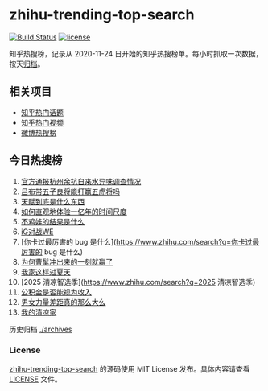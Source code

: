 # zhihu-trending-top-search

[![Build Status](https://github.com/justjavac/zhihu-trending-top-search/workflows/ci/badge.svg?branch=main)](https://github.com/justjavac/zhihu-trending-top-search/actions)
[![license](https://img.shields.io/github/license/justjavac/zhihu-trending-top-search)](https://github.com/justjavac/zhihu-trending-top-search/blob/main/LICENSE)

知乎热搜榜，记录从 2020-11-24
日开始的知乎热搜榜单。每小时抓取一次数据，按天[归档](./archives)。

## 相关项目

- [知乎热门话题](https://github.com/justjavac/zhihu-trending-hot-questions)
- [知乎热门视频](https://github.com/justjavac/zhihu-trending-hot-video)
- [微博热搜榜](https://github.com/justjavac/weibo-trending-hot-search)

## 今日热搜榜

<!-- BEGIN -->
<!-- 最后更新时间 Thu Jul 24 2025 15:17:44 GMT+0800 (China Standard Time) -->

1. [官方通报杭州余杭自来水异味调查情况](https://www.zhihu.com/search?q=官方通报杭州余杭自来水异味调查情况)
1. [吕布带五子良将能打赢五虎将吗](https://www.zhihu.com/search?q=吕布带五子良将能打赢五虎将吗)
1. [天赋到底是什么东西](https://www.zhihu.com/search?q=天赋到底是什么东西)
1. [如何直观地体验一亿年的时间尺度](https://www.zhihu.com/search?q=如何直观地体验一亿年的时间尺度)
1. [不鸡娃的结果是什么](https://www.zhihu.com/search?q=不鸡娃的结果是什么)
1. [iG对战WE](https://www.zhihu.com/search?q=iG对战WE)
1. [你卡过最厉害的 bug 是什么](https://www.zhihu.com/search?q=你卡过最厉害的 bug
   是什么)
1. [为何曹髦冲出来的一刻就赢了](https://www.zhihu.com/search?q=为何曹髦冲出来的一刻就赢了)
1. [我家这样过夏天](https://www.zhihu.com/search?q=我家这样过夏天)
1. [2025 清凉智选季](https://www.zhihu.com/search?q=2025 清凉智选季)
1. [公积金是否能视为收入](https://www.zhihu.com/search?q=公积金是否能视为收入)
1. [男女力量差距真的那么大么](https://www.zhihu.com/search?q=男女力量差距真的那么大么)
1. [我的清凉家](https://www.zhihu.com/search?q=我的清凉家)

<!-- END -->

历史归档 [./archives](./archives)

### License

[zhihu-trending-top-search](https://github.com/justjavac/zhihu-trending-top-search)
的源码使用 MIT License 发布。具体内容请查看 [LICENSE](./LICENSE) 文件。
